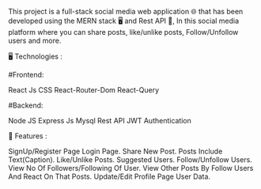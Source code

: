 This project is a full-stack social media web application 🌐 that has been developed using the MERN stack 🖥️ and Rest API 🚀, In this social media platform where you can share posts, like/unlike posts, Follow/Unfollow users and more.

🖥️ Technologies :

#Frontend:

React Js
CSS
React-Router-Dom
React-Query

#Backend:

Node JS
Express Js
Mysql
Rest API
JWT Authentication

🚀 Features :

SignUp/Register Page
Login Page.
Share New Post.
Posts Include Text(Caption).
Like/Unlike Posts.
Suggested Users.
Follow/Unfollow Users.
View No Of Followers/Following Of User.
View Other Posts By Follow Users And React On That Posts.
Update/Edit Profile Page User Data.
